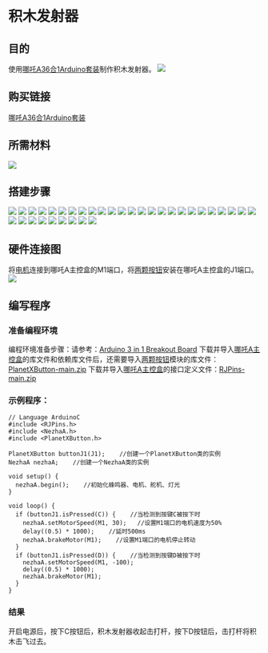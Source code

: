 ﻿# 积木发射器
## 目的
使用[哪吒A36合1Arduino套装](https://www.elecfreaks.com/elecfreaks-nezha-a-inventor-s-kit-for-arduino.html)制作积木发射器。
![](https://wiki-media-ef.oss-cn-hongkong.aliyuncs.com/docs/arduino/building-blocks/nezhaa-inventors-kit/images/neza-a-case-07-01.png)
## 购买链接
[哪吒A36合1Arduino套装](https://www.elecfreaks.com/elecfreaks-nezha-a-inventor-s-kit-for-arduino.html)

## 所需材料
![](https://wiki-media-ef.oss-cn-hongkong.aliyuncs.com/docs/arduino/building-blocks/nezhaa-inventors-kit/images/neza-a-case-07-02.png)
## 搭建步骤
![](https://wiki-media-ef.oss-cn-hongkong.aliyuncs.com/docs/arduino/building-blocks/nezhaa-inventors-kit/images/neza-a-step-07-01.png)
![](https://wiki-media-ef.oss-cn-hongkong.aliyuncs.com/docs/arduino/building-blocks/nezhaa-inventors-kit/images/neza-a-step-07-02.png)
![](https://wiki-media-ef.oss-cn-hongkong.aliyuncs.com/docs/arduino/building-blocks/nezhaa-inventors-kit/images/neza-a-step-07-03.png)
![](https://wiki-media-ef.oss-cn-hongkong.aliyuncs.com/docs/arduino/building-blocks/nezhaa-inventors-kit/images/neza-a-step-07-04.png)
![](https://wiki-media-ef.oss-cn-hongkong.aliyuncs.com/docs/arduino/building-blocks/nezhaa-inventors-kit/images/neza-a-step-07-05.png)
![](https://wiki-media-ef.oss-cn-hongkong.aliyuncs.com/docs/arduino/building-blocks/nezhaa-inventors-kit/images/neza-a-step-07-06.png)
![](https://wiki-media-ef.oss-cn-hongkong.aliyuncs.com/docs/arduino/building-blocks/nezhaa-inventors-kit/images/neza-a-step-07-07.png)
![](https://wiki-media-ef.oss-cn-hongkong.aliyuncs.com/docs/arduino/building-blocks/nezhaa-inventors-kit/images/neza-a-step-07-08.png)
![](https://wiki-media-ef.oss-cn-hongkong.aliyuncs.com/docs/arduino/building-blocks/nezhaa-inventors-kit/images/neza-a-step-07-09.png)
![](https://wiki-media-ef.oss-cn-hongkong.aliyuncs.com/docs/arduino/building-blocks/nezhaa-inventors-kit/images/neza-a-step-07-10.png)
![](https://wiki-media-ef.oss-cn-hongkong.aliyuncs.com/docs/arduino/building-blocks/nezhaa-inventors-kit/images/neza-a-step-07-11.png)
![](https://wiki-media-ef.oss-cn-hongkong.aliyuncs.com/docs/arduino/building-blocks/nezhaa-inventors-kit/images/neza-a-step-07-12.png)
![](https://wiki-media-ef.oss-cn-hongkong.aliyuncs.com/docs/arduino/building-blocks/nezhaa-inventors-kit/images/neza-a-step-07-13.png)
![](https://wiki-media-ef.oss-cn-hongkong.aliyuncs.com/docs/arduino/building-blocks/nezhaa-inventors-kit/images/neza-a-step-07-14.png)
![](https://wiki-media-ef.oss-cn-hongkong.aliyuncs.com/docs/arduino/building-blocks/nezhaa-inventors-kit/images/neza-a-step-07-15.png)
![](https://wiki-media-ef.oss-cn-hongkong.aliyuncs.com/docs/arduino/building-blocks/nezhaa-inventors-kit/images/neza-a-step-07-16.png)
![](https://wiki-media-ef.oss-cn-hongkong.aliyuncs.com/docs/arduino/building-blocks/nezhaa-inventors-kit/images/neza-a-step-07-17.png)
![](https://wiki-media-ef.oss-cn-hongkong.aliyuncs.com/docs/arduino/building-blocks/nezhaa-inventors-kit/images/neza-a-step-07-18.png)
![](https://wiki-media-ef.oss-cn-hongkong.aliyuncs.com/docs/arduino/building-blocks/nezhaa-inventors-kit/images/neza-a-step-07-19.png)
![](https://wiki-media-ef.oss-cn-hongkong.aliyuncs.com/docs/arduino/building-blocks/nezhaa-inventors-kit/images/neza-a-step-07-20.png)
![](https://wiki-media-ef.oss-cn-hongkong.aliyuncs.com/docs/arduino/building-blocks/nezhaa-inventors-kit/images/neza-a-step-07-21.png)
![](https://wiki-media-ef.oss-cn-hongkong.aliyuncs.com/docs/arduino/building-blocks/nezhaa-inventors-kit/images/neza-a-step-07-22.png)
![](https://wiki-media-ef.oss-cn-hongkong.aliyuncs.com/docs/arduino/building-blocks/nezhaa-inventors-kit/images/neza-a-step-07-23.png)
![](https://wiki-media-ef.oss-cn-hongkong.aliyuncs.com/docs/arduino/building-blocks/nezhaa-inventors-kit/images/neza-a-step-07-24.png)
![](https://wiki-media-ef.oss-cn-hongkong.aliyuncs.com/docs/arduino/building-blocks/nezhaa-inventors-kit/images/neza-a-step-07-25.png)
![](https://wiki-media-ef.oss-cn-hongkong.aliyuncs.com/docs/arduino/building-blocks/nezhaa-inventors-kit/images/neza-a-step-07-26.png)
![](https://wiki-media-ef.oss-cn-hongkong.aliyuncs.com/docs/arduino/building-blocks/nezhaa-inventors-kit/images/neza-a-step-07-27.png)
![](https://wiki-media-ef.oss-cn-hongkong.aliyuncs.com/docs/arduino/building-blocks/nezhaa-inventors-kit/images/neza-a-step-07-28.png)
![](https://wiki-media-ef.oss-cn-hongkong.aliyuncs.com/docs/arduino/building-blocks/nezhaa-inventors-kit/images/neza-a-step-07-29.png)
![](https://wiki-media-ef.oss-cn-hongkong.aliyuncs.com/docs/arduino/building-blocks/nezhaa-inventors-kit/images/neza-a-step-07-30.png)
![](https://wiki-media-ef.oss-cn-hongkong.aliyuncs.com/docs/arduino/building-blocks/nezhaa-inventors-kit/images/neza-a-step-07-31.png)
![](https://wiki-media-ef.oss-cn-hongkong.aliyuncs.com/docs/arduino/building-blocks/nezhaa-inventors-kit/images/neza-a-step-07-32.png)
![](https://wiki-media-ef.oss-cn-hongkong.aliyuncs.com/docs/arduino/building-blocks/nezhaa-inventors-kit/images/neza-a-step-07-33.png)
![](https://wiki-media-ef.oss-cn-hongkong.aliyuncs.com/docs/arduino/building-blocks/nezhaa-inventors-kit/images/neza-a-step-07-34.png)
## 硬件连接图
将[电机](https://www.elecfreaks.com/geekservo-motor-2kg-compatible-with-lego.html)连接到哪吒A主控盒的M1端口，将[两颗按钮](https://www.elecfreaks.com/planetx-button.html)安装在哪吒A主控盒的J1端口。
![](https://wiki-media-ef.oss-cn-hongkong.aliyuncs.com/docs/arduino/building-blocks/nezhaa-inventors-kit/images/neza-a-case-07-03.png)
## 编写程序
### 准备编程环境
编程环境准备步骤：请参考：[Arduino 3 in 1 Breakout Board](https://www.elecfreaks.com/learn-en/Arduino-3-in-1-box/Arduino-3-in-1-box.html)
下载并导入[哪吒A主控盒](https://www.elecfreaks.com/arduino-3-in-1-master-control-box.html)的库文件和依赖库文件后，还需要导入[两颗按钮](https://www.elecfreaks.com/planetx-button.html)模块的库文件：[PlanetXButton-main.zip](https://github.com/elecfreaks/PlanetXButton/archive/refs/heads/main.zip)
下载并导入[哪吒A主控盒](https://www.elecfreaks.com/arduino-3-in-1-master-control-box.html)的接口定义文件：[RJPins-main.zip](https://github.com/elecfreaks/RJPins/archive/refs/heads/main.zip)
### 示例程序：
```
// Language ArduinoC
#include <RJPins.h>
#include <NezhaA.h>
#include <PlanetXButton.h>

PlanetXButton buttonJ1(J1);    //创建一个PlanetXButton类的实例
NezhaA nezhaA;    //创建一个NezhaA类的实例

void setup() {
  nezhaA.begin();    //初始化蜂鸣器、电机、舵机、灯光
}

void loop() {
  if (buttonJ1.isPressed(C)) {    //当检测到按键C被按下时
    nezhaA.setMotorSpeed(M1, 30);   //设置M1端口的电机速度为50%
    delay((0.5) * 1000);    //延时500ms
    nezhaA.brakeMotor(M1);    //设置M1端口的电机停止转动
  }
  if (buttonJ1.isPressed(D)) {    //当检测到按键D被按下时
    nezhaA.setMotorSpeed(M1, -100);
    delay((0.5) * 1000);
    nezhaA.brakeMotor(M1);
  }
}
```
### 结果
开启电源后，按下C按钮后，积木发射器收起击打杆，按下D按钮后，击打杆将积木击飞过去。

